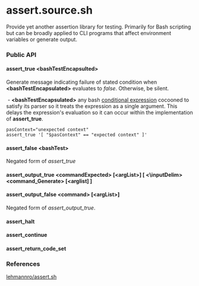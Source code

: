 # assert.source.sh
Provide yet another assertion library for testing.  Primarily for Bash scripting but can be broadly applied to CLI programs that affect environment variables or generate output.

### Public API

#### assert_true \<bashTestEncapsulted\>
Generate message indicating failure of stated condition when **\<bashTestEncapsulated\>** evaluates to *false*.  Otherwise, be silent.

  - **\<bashTestEncapsulated\>** any bash [conditional expression](https://www.gnu.org/software/bash/manual/html_node/Bash-Conditional-Expressions.html) cocooned to satisfy its parser so it treats the expression as a single argument.  This delays the expression's evaluation so it can occur within the implementation of **assert_true**.
```
pasContext="unexpected context"
assert_true '[ "$pasContext" == "expected context" ]' 
```





#### assert_false \<bashTest\>
Negated form of *assert_true*

#### assert_output_true \<commandExpected\> [\<argList\>] [ <\inputDelim\> \<command_Generate\> [<arglist] ]

#### assert_output_false \<command\> [\<argList\>]
Negated form of *assert_output_true*.

#### assert_halt

#### assert_continue

#### assert_return_code_set

### References

[lehmannro/assert.sh](https://github.com/lehmannro/assert.sh)
